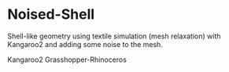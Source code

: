 # Noised-Shell
Shell-like geometry using textile simulation (mesh relaxation) with Kangaroo2 and adding some noise to the mesh. 

Kangaroo2
Grasshopper-Rhinoceros
